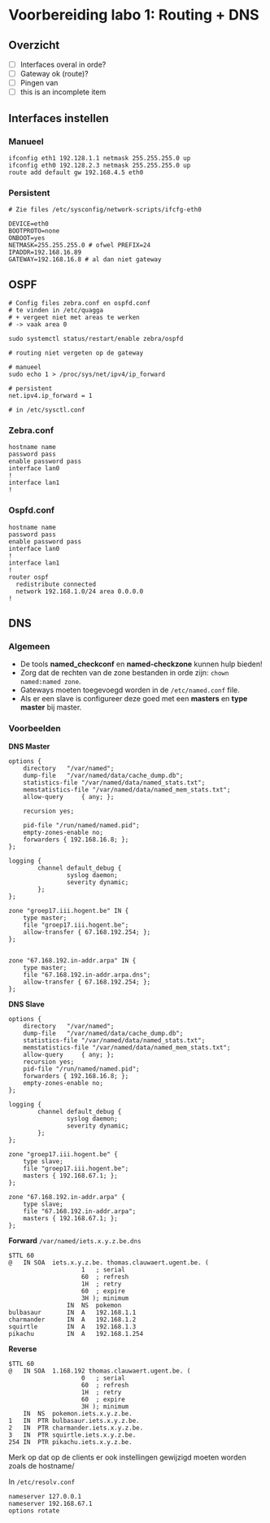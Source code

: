 # Voorbereiding labo 1: Routing + DNS

## Overzicht

- [ ] Interfaces overal in orde?
- [ ] Gateway ok (route)?
- [ ] Pingen van
- [ ] this is an incomplete item

## Interfaces instellen

### Manueel

```
ifconfig eth1 192.128.1.1 netmask 255.255.255.0 up
ifconfig eth0 192.128.2.3 netmask 255.255.255.0 up
route add default gw 192.168.4.5 eth0
``` 

### Persistent

```
# Zie files /etc/sysconfig/network-scripts/ifcfg-eth0 

DEVICE=eth0
BOOTPROTO=none
ONBOOT=yes
NETMASK=255.255.255.0 # ofwel PREFIX=24
IPADDR=192.168.16.89
GATEWAY=192.168.16.8 # al dan niet gateway

```


## OSPF

```
# Config files zebra.conf en ospfd.conf 
# te vinden in /etc/quagga
# + vergeet niet met areas te werken 
# -> vaak area 0

sudo systemctl status/restart/enable zebra/ospfd

# routing niet vergeten op de gateway

# manueel
sudo echo 1 > /proc/sys/net/ipv4/ip_forward 

# persistent
net.ipv4.ip_forward = 1

# in /etc/sysctl.conf

```

### Zebra.conf

```
hostname name
password pass
enable password pass
interface lan0
!
interface lan1
!
```

### Ospfd.conf

```
hostname name
password pass
enable password pass
interface lan0
!
interface lan1
!
router ospf
  redistribute connected
  network 192.168.1.0/24 area 0.0.0.0
!
```


## DNS

### Algemeen

- De tools **named_checkconf** en **named-checkzone** kunnen hulp bieden!
- Zorg dat de rechten van de zone bestanden in orde zijn: ``chown named:named zone``.
- Gateways moeten toegevoegd worden in de ``/etc/named.conf`` file.
- Als er een slave is configureer deze goed met een **masters** en **type master** bij master.


### Voorbeelden

**DNS Master**
```
options {
    directory   "/var/named";
    dump-file   "/var/named/data/cache_dump.db";
    statistics-file "/var/named/data/named_stats.txt";
    memstatistics-file "/var/named/data/named_mem_stats.txt";
    allow-query     { any; };

    recursion yes;

    pid-file "/run/named/named.pid";
    empty-zones-enable no;
    forwarders { 192.168.16.8; };
};

logging {
        channel default_debug {
                syslog daemon;
                severity dynamic;
        };
};

zone "groep17.iii.hogent.be" IN {
    type master;
    file "groep17.iii.hogent.be";
    allow-transfer { 67.168.192.254; };
};


zone "67.168.192.in-addr.arpa" IN {
    type master;
    file "67.168.192.in-addr.arpa.dns";
    allow-transfer { 67.168.192.254; };
};
```

**DNS Slave**
```
options {
    directory   "/var/named";
    dump-file   "/var/named/data/cache_dump.db";
    statistics-file "/var/named/data/named_stats.txt";
    memstatistics-file "/var/named/data/named_mem_stats.txt";
    allow-query     { any; };
    recursion yes;
    pid-file "/run/named/named.pid";
    forwarders { 192.168.16.8; }; 
    empty-zones-enable no;
};

logging {
        channel default_debug {
                syslog daemon;
                severity dynamic;
        };
};

zone "groep17.iii.hogent.be" {
    type slave;
    file "groep17.iii.hogent.be";
    masters { 192.168.67.1; }; 
};

zone "67.168.192.in-addr.arpa" {
    type slave;
    file "67.168.192.in-addr.arpa";
    masters { 192.168.67.1; }; 
};

```

**Forward**
``/var/named/iets.x.y.z.be.dns``

```
$TTL 60
@   IN SOA  iets.x.y.z.be. thomas.clauwaert.ugent.be. (
                    1   ; serial
                    60  ; refresh
                    1H  ; retry
                    60  ; expire
                    3H ); minimum
        		IN  NS  pokemon
bulbasaur 		IN  A   192.168.1.1
charmander  	IN  A   192.168.1.2
squirtle   		IN  A   192.168.1.3
pikachu		  	IN  A   192.168.1.254

```

**Reverse**
```
$TTL 60
@   IN SOA  1.168.192 thomas.clauwaert.ugent.be. (
                    0   ; serial
                    60  ; refresh
                    1H  ; retry
                    60  ; expire
                    3H ); minimum
    IN  NS  pokemon.iets.x.y.z.be.
1   IN  PTR bulbasaur.iets.x.y.z.be.
2   IN  PTR charmander.iets.x.y.z.be.
3   IN  PTR squirtle.iets.x.y.z.be.
254 IN  PTR pikachu.iets.x.y.z.be.
```

Merk op dat op de clients er ook instellingen gewijzigd moeten worden zoals de hostname/

In ``/etc/resolv.conf``

```
nameserver 127.0.0.1
nameserver 192.168.67.1
options rotate
```